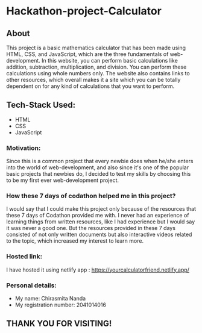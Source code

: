 # Hackathon-project-Calculator

## About
This project is a basic mathematics calculator that has been made using HTML, CSS, and JavaScript, which are the three fundamentals of web-development. In this website, you can perform basic calculations like addition, subtraction, multiplication, and division. You can perform these calculations using whole numbers only. The website also contains links to other resources, which overall makes it a site which you can be totally dependent on for any kind of calculations that you want to perform. 

## Tech-Stack Used:
* HTML 
* CSS
* JavaScript

### Motivation:
Since this is a common project that every newbie does when he/she enters into the world of web-development, and also since it's one of the popular basic projects that newbies do, I decided to test my skills by choosing this to be my first ever web-development project.

### How these 7 days of codathon helped me in this project?
I would say that I could make this project only because of the resources that these 7 days of Codathon provided me with. I never had an experience of learning things from written resources, like I had experience but I would say it was never a good one. But the resources provided in these 7 days consisted of not only written documents but also interactive videos related to the topic, which increased my interest to learn more. 

### Hosted link:
I have hosted it using netlify app : https://yourcalculatorfriend.netlify.app/

### Personal details:
* My name: Chirasmita Nanda
* My registration number: 2041014016

## THANK YOU FOR VISITING!
